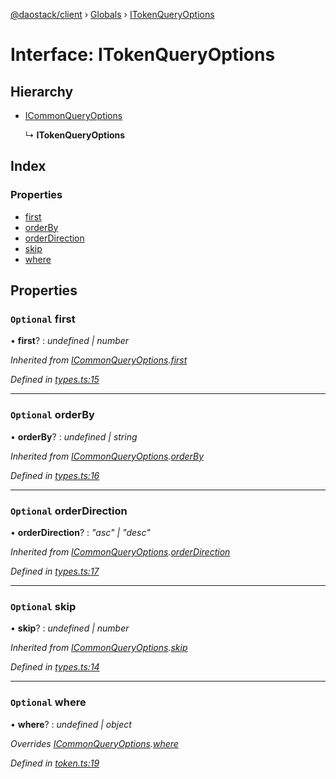 [@daostack/client](../README.md) › [Globals](../globals.md) › [ITokenQueryOptions](itokenqueryoptions.md)

# Interface: ITokenQueryOptions

## Hierarchy

* [ICommonQueryOptions](icommonqueryoptions.md)

  ↳ **ITokenQueryOptions**

## Index

### Properties

* [first](itokenqueryoptions.md#optional-first)
* [orderBy](itokenqueryoptions.md#optional-orderby)
* [orderDirection](itokenqueryoptions.md#optional-orderdirection)
* [skip](itokenqueryoptions.md#optional-skip)
* [where](itokenqueryoptions.md#optional-where)

## Properties

### `Optional` first

• **first**? : *undefined | number*

*Inherited from [ICommonQueryOptions](icommonqueryoptions.md).[first](icommonqueryoptions.md#optional-first)*

*Defined in [types.ts:15](https://github.com/daostack/client/blob/c62f433/src/types.ts#L15)*

___

### `Optional` orderBy

• **orderBy**? : *undefined | string*

*Inherited from [ICommonQueryOptions](icommonqueryoptions.md).[orderBy](icommonqueryoptions.md#optional-orderby)*

*Defined in [types.ts:16](https://github.com/daostack/client/blob/c62f433/src/types.ts#L16)*

___

### `Optional` orderDirection

• **orderDirection**? : *"asc" | "desc"*

*Inherited from [ICommonQueryOptions](icommonqueryoptions.md).[orderDirection](icommonqueryoptions.md#optional-orderdirection)*

*Defined in [types.ts:17](https://github.com/daostack/client/blob/c62f433/src/types.ts#L17)*

___

### `Optional` skip

• **skip**? : *undefined | number*

*Inherited from [ICommonQueryOptions](icommonqueryoptions.md).[skip](icommonqueryoptions.md#optional-skip)*

*Defined in [types.ts:14](https://github.com/daostack/client/blob/c62f433/src/types.ts#L14)*

___

### `Optional` where

• **where**? : *undefined | object*

*Overrides [ICommonQueryOptions](icommonqueryoptions.md).[where](icommonqueryoptions.md#optional-where)*

*Defined in [token.ts:19](https://github.com/daostack/client/blob/c62f433/src/token.ts#L19)*
